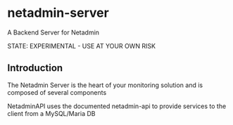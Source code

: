 # netadmin-server
A Backend Server for Netadmin

STATE:  EXPERIMENTAL - USE AT YOUR OWN RISK

## Introduction

The Netadmin Server is the heart of your monitoring solution and is composed of several components

NetadminAPI uses the documented netadmin-api to provide services to the client from a MySQL/Maria DB

